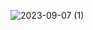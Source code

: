 ![2023-09-07 (1)](https://github.com/Addarshkumar/nandtotetris-project1.2/assets/142793710/66823871-c801-49f1-af95-f9d85bb892d4)
